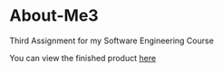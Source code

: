 # About-Me3
Third Assignment for my Software Engineering Course

You can view the finished product [here](https://maxcoh3n.github.io/wi21-cse110-lab3/)
